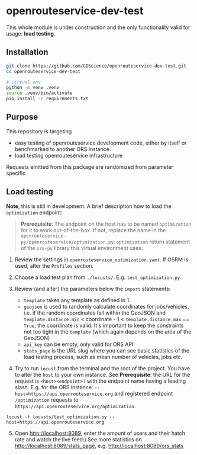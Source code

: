 # openrouteservice-dev-test

This whole module is under construction and the only functionality valid for usage: **load testing**.

## Installation

```bash
git clone https://github.com/GIScience/openrouteservice-dev-test.git
cd openrouteservice-dev-test

# virtual env
python -m venv .venv
source .venv/bin/activate
pip install -r requirements.txt
```

## Purpose

This repository is targeting 

- easy testing of openrouteservice development code, either by itself or benchmarked to another ORS instance.
- load testing openrouteservice infrastructure

Requests emitted from this package are randomized from parameter specific 

## Load testing

**Note**, this is still in development. A brief description how to load the `optimization` endpoint:

> **Prerequisite**: The endpoint on the host has to be named `optimization` for it to work out-of-the-box. If not,
replace the name in the `openrouteservice-py/openrouteservice/optimization.py:optimization` return statement of the `ors-py`
library this virtual environment uses.

1. Review the settings in `openrouteservice_optimization.yaml`. If OSRM is used, alter the `Profiles` section.

2. Choose a load test plan from `./locusts/`. E.g. `test_optimization.py`.

3. Review (and alter) the parameters below the `import` statements:
    
    - `template` takes any template as defined in 1.
    - `geojson` is used to randomly calculate coordinates for jobs/vehicles, i.e. if the random coordinates fall within 
    the GeoJSON and `template.distance.min` < coordinate - 1 < `template.distance.max` == `True`, the coordinate is valid.
    It's important to keep the constraints not too tight in the `template` (which again depends on the area of the GeoJSON)
    - `api_key` can be empty, only valid for ORS API
    - `stats_page` is the URL slug where you can see basic statistics of the load testing process, such as mean number of vehicles, jobs etc.

4. Try to run `locust` from the terminal and the root of the project. You have to alter the `host` to your own instance. 
See **Prerequisite**: the URL for the request is `<host><endpoint>?` with the endpoint name having a leading slash. E.g. for 
the ORS instance: `--host=https://api.openrouteservice.org` and registered endpoint `/optimization` requests to `https://api.openrouteservice.org/optimization`.

`locust -f locusts/test_optimization.py --host=https://api.openrouteservice.org`

5. Open <http://localhost:8089>, enter the amount of users and their hatch rate and watch the live feed:) 
See more statistics on <http://localhost:8089/stats_page>, e.g. <http://localhost:8089/ors_stats>
